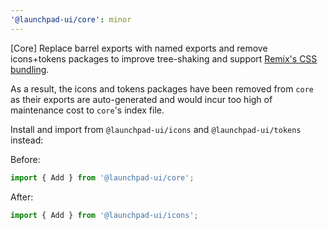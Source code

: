 ```yaml
---
'@launchpad-ui/core': minor
---
```


[Core] Replace barrel exports with named exports and remove icons+tokens packages to improve tree-shaking and support [Remix's CSS bundling](https://remix.run/docs/en/main/guides/styling#css-bundling).

As a result, the icons and tokens packages have been removed from `core` as their exports are auto-generated and would incur too high of maintenance cost to `core`'s index file.

Install and import from `@launchpad-ui/icons` and `@launchpad-ui/tokens` instead:

Before:

```js
import { Add } from '@launchpad-ui/core';
```

After:

```js
import { Add } from '@launchpad-ui/icons';
```
